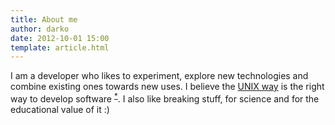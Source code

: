 ```yaml
---
title: About me
author: darko
date: 2012-10-01 15:00
template: article.html
---
```


I am a developer who likes to experiment, explore new technologies and combine existing ones towards new uses. I believe
the [UNIX way](http://www.faqs.org/docs/artu/ch01s06.html) is the right way to develop software <sup>[*](/#unix)</sup>. I also like breaking stuff, for science and for the educational value of it :)
